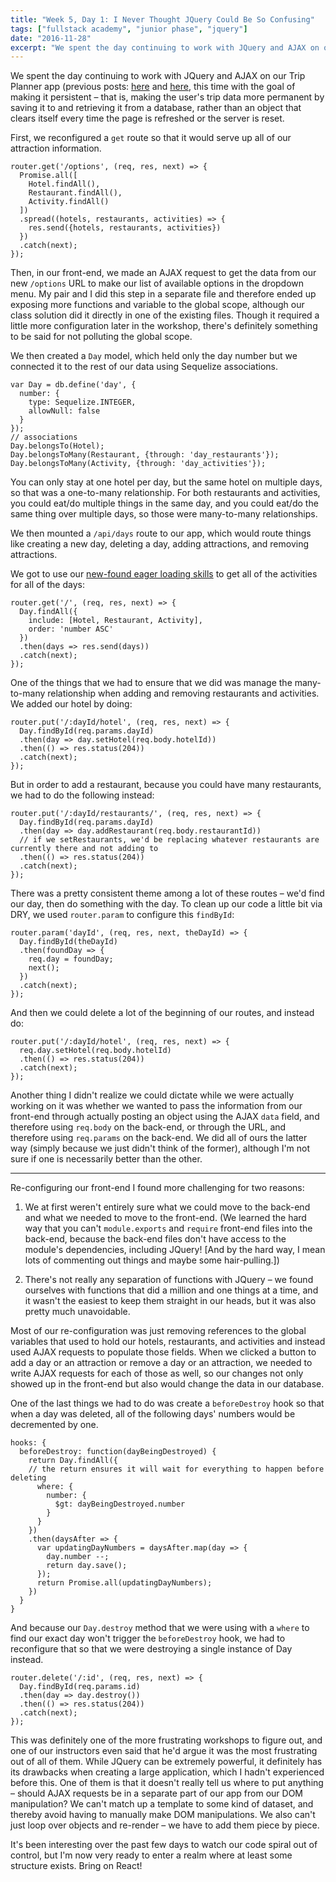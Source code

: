 ```yaml
---
title: "Week 5, Day 1: I Never Thought JQuery Could Be So Confusing"
tags: ["fullstack academy", "junior phase", "jquery"]
date: "2016-11-28"
excerpt: "We spent the day continuing to work with JQuery and AJAX on our Trip Planner app (previous posts: here and here, this time with the goal of making it persistent – that is, making the user's trip data more permanent by saving it to and retrieving it from a database."
---
```


We spent the day continuing to work with JQuery and AJAX on our Trip Planner app (previous posts: [here](/blog/2016-11-22-scriptcraft-hackathon-jquery-and-es6/) and [here](/blog/2016-11-22-more-jquery-websockets-and-react/), this time with the goal of making it persistent – that is, making the user's trip data more permanent by saving it to and retrieving it from a database, rather than an object that clears itself every time the page is refreshed or the server is reset.

First, we reconfigured a `get` route so that it would serve up all of our attraction information.

```
router.get('/options', (req, res, next) => {
  Promise.all([
    Hotel.findAll(),
    Restaurant.findAll(),
    Activity.findAll()
  ])
  .spread((hotels, restaurants, activities) => {
    res.send({hotels, restaurants, activities})
  })
  .catch(next);
});
```

Then, in our front-end, we made an AJAX request to get the data from our new `/options` URL to make our list of available options in the dropdown menu. My pair and I did this step in a separate file and therefore ended up exposing more functions and variable to the global scope, although our class solution did it directly in one of the existing files. Though it required a little more configuration later in the workshop, there's definitely something to be said for not polluting the global scope.

We then created a `Day` model, which held only the day number but we connected it to the rest of our data using Sequelize associations.

```
var Day = db.define('day', {
  number: {
    type: Sequelize.INTEGER,
    allowNull: false
  }
});
// associations
Day.belongsTo(Hotel);
Day.belongsToMany(Restaurant, {through: 'day_restaurants'});
Day.belongsToMany(Activity, {through: 'day_activities'});
```

You can only stay at one hotel per day, but the same hotel on multiple days, so that was a one-to-many relationship. For both restaurants and activities, you could eat/do multiple things in the same day, and you could eat/do the same thing over multiple days, so those were many-to-many relationships.

We then mounted a `/api/days` route to our app, which would route things like creating a new day, deleting a day, adding attractions, and removing attractions.

We got to use our [new-found eager loading skills](/blog/2016-11-14-building-a-wikipedia-clone/) to get all of the activities for all of the days:

```
router.get('/', (req, res, next) => {
  Day.findAll({
    include: [Hotel, Restaurant, Activity],
    order: 'number ASC'
  })
  .then(days => res.send(days))
  .catch(next);
});
```

One of the things that we had to ensure that we did was manage the many-to-many relationship when adding and removing restaurants and activities. We added our hotel by doing:

```
router.put('/:dayId/hotel', (req, res, next) => {
  Day.findById(req.params.dayId)
  .then(day => day.setHotel(req.body.hotelId))
  .then(() => res.status(204))
  .catch(next);
});
```

But in order to add a restaurant, because you could have many restaurants, we had to do the following instead:

```
router.put('/:dayId/restaurants/', (req, res, next) => {
  Day.findById(req.params.dayId)
  .then(day => day.addRestaurant(req.body.restaurantId))
  // if we setRestaurants, we'd be replacing whatever restaurants are currently there and not adding to
  .then(() => res.status(204))
  .catch(next);
});
```

There was a pretty consistent theme among a lot of these routes – we'd find our day, then do something with the day. To clean up our code a little bit via DRY, we used `router.param` to configure this `findById`:

```
router.param('dayId', (req, res, next, theDayId) => {
  Day.findById(theDayId)
  .then(foundDay => {
    req.day = foundDay;
    next();
  })
  .catch(next);
});
```

And then we could delete a lot of the beginning of our routes, and instead do:

```
router.put('/:dayId/hotel', (req, res, next) => {
  req.day.setHotel(req.body.hotelId)
  .then(() => res.status(204))
  .catch(next);
});
```

Another thing I didn't realize we could dictate while we were actually working on it was whether we wanted to pass the information from our front-end through actually posting an object using the AJAX `data` field, and therefore using `req.body` on the back-end, or through the URL, and therefore using `req.params` on the back-end. We did all of ours the latter way (simply because we just didn't think of the former), although I'm not sure if one is necessarily better than the other.

---

Re-configuring our front-end I found more challenging for two reasons:

1. We at first weren't entirely sure what we could move to the back-end and what we needed to move to the front-end. (We learned the hard way that you can't `module.exports` and `require` front-end files into the back-end, because the back-end files don't have access to the module's dependencies, including JQuery! [And by the hard way, I mean lots of commenting out things and maybe some hair-pulling.])

2. There's not really any separation of functions with JQuery – we found ourselves with functions that did a million and one things at a time, and it wasn't the easiest to keep them straight in our heads, but it was also pretty much unavoidable.

Most of our re-configuration was just removing references to the global variables that used to hold our hotels, restaurants, and activities and instead used AJAX requests to populate those fields. When we clicked a button to add a day or an attraction or remove a day or an attraction, we needed to write AJAX requests for each of those as well, so our changes not only showed up in the front-end but also would change the data in our database.

One of the last things we had to do was create a `beforeDestroy` hook so that when a day was deleted, all of the following days' numbers would be decremented by one.

```
hooks: {
  beforeDestroy: function(dayBeingDestroyed) {
    return Day.findAll({
    // the return ensures it will wait for everything to happen before deleting
      where: {
        number: {
          $gt: dayBeingDestroyed.number
        }
      }
    })
    .then(daysAfter => {
      var updatingDayNumbers = daysAfter.map(day => {
        day.number --;
        return day.save();
      });
      return Promise.all(updatingDayNumbers);
    })
  }
}
```

And because our `Day.destroy` method that we were using with a `where` to find our exact day won't trigger the `beforeDestroy` hook, we had to reconfigure that so that we were destroying a single instance of Day instead.

```
router.delete('/:id', (req, res, next) => {
  Day.findById(req.params.id)
  .then(day => day.destroy())
  .then(() => res.status(204))
  .catch(next);
});
```

This was definitely one of the more frustrating workshops to figure out, and one of our instructors even said that he'd argue it was the most frustrating out of all of them. While JQuery can be extremely powerful, it definitely has its drawbacks when creating a large application, which I hadn't experienced before this. One of them is that it doesn't really tell us where to put anything – should AJAX requests be in a separate part of our app from our DOM manipulation? We can't match up a template to some kind of dataset, and thereby avoid having to manually make DOM manipulations. We also can't just loop over objects and re-render – we have to add them piece by piece.

It's been interesting over the past few days to watch our code spiral out of control, but I'm now very ready to enter a realm where at least some structure exists. Bring on React!

